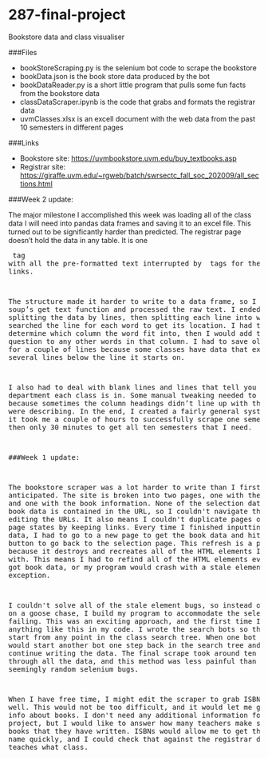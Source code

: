 # 287-final-project
Bookstore data and class visualiser

###Files
- bookStoreScraping.py is the selenium bot code to scrape the bookstore
- bookData.json is the book store data produced by the bot
- bookDataReader.py is a short little program that pulls some fun facts from the bookstore data
- classDataScraper.ipynb is the code that grabs and formats the registrar data
- uvmClasses.xlsx is an excell document with the web data from the past 10 semesters in different pages

###Links
- Bookstore site: https://uvmbookstore.uvm.edu/buy_textbooks.asp
- Registrar site: https://giraffe.uvm.edu/~rgweb/batch/swrsectc_fall_soc_202009/all_sections.html

###Week 2 update:

The major milestone I accomplished this week was loading all of the class data I will need into pandas data frames and saving it to an excel file. This turned out to be significantly harder than predicted. The registrar page doesn’t hold the data in any table. It is one <pre> tag with all the pre-formatted text interrupted by <a> tags for the links.

The structure made it harder to write to a data frame, so I used soup’s get text function and processed the raw text. I ended up splitting the data by lines, then splitting each line into words. I then searched the line for each word to get its location. I had thresholds to determine which column the word fit into, then I would add the word in question to any other words in that column. I had to save old line data for a couple of lines because some classes have data that extends to several lines below the line it starts on.

I also had to deal with blank lines and lines that tell you what department each class is in. Some manual tweaking needed to be done because sometimes the column headings didn’t line up with the data they were describing. In the end, I created a fairly general system because it took me a couple of hours to successfully scrape one semester but then only 30 minutes to get all ten semesters that I need.


###Week 1 update:

The bookstore scraper was a lot harder to write than I first anticipated. The site is broken into two pages, one with the class input and one with the book information. None of the selection data or the book data is contained in the URL, so I couldn't navigate the data by editing the URLs. It also means I couldn't duplicate pages or save old page states by keeping links. Every time I finished inputting class data, I had to go to a new page to get the book data and hit the back button to go back to the selection page. This refresh is a problem because it destroys and recreates all of the HTML elements I interacted with. This means I had to refind all of the HTML elements every time I got book data, or my program would crash with a stale elements exception.

I couldn't solve all of the stale element bugs, so instead of going on a goose chase, I build my program to accommodate the selenium bot failing. This was an exciting approach, and the first time I have done anything like this in my code. I wrote the search bots so that they can start from any point in the class search tree. When one bot died, I would start another bot one step back in the search tree and have it continue writing the data. The final scrape took around ten bots to get through all the data, and this method was less painful than hunting down seemingly random selenium bugs.

When I have free time, I might edit the scraper to grab ISBNs as well. This would not be too difficult, and it would let me get extra info about books. I don't need any additional information for this project, but I would like to answer how many teachers make students buy books that they have written. ISBNs would allow me to get the author's name quickly, and I could check that against the registrar data for who teaches what class.
